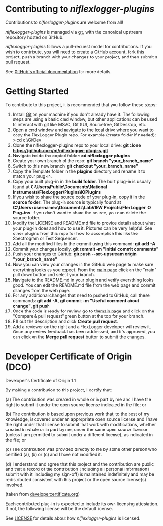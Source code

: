 # Contributing to *niflexlogger-plugins* 

Contributions to *niflexlogger-plugins* are welcome from all!

*niflexlogger-plugins* is managed via [git](https://git-scm.com), with the canonical upstream
repository hosted on [GitHub](https://github.com/ni/niflexlogger-plugins).

*niflexlogger-plugins* follows a pull-request model for contributions.  If you wish to
contribute, you will need to create a GitHub account, fork this project, push a
branch with your changes to your project, and then submit a pull request.

See [GitHub's official documentation](https://help.github.com/articles/using-pull-requests/) for more details.

# Getting Started

To contribute to this project, it is recommended that you follow these steps:

1. Install [Git](https://git-scm.com/downloads) on your machine if you don't already have it. The following steps are using a basic cmd window, but other applications can be used to interact with git like MSVC, Git GUI, Sourcetree, GitDesktop, etc.
1. Open a cmd window and navigate to the local drive where you want to copy the FlexLogger Plugin repo. For example (create folder if needed): > cd c:\GitDev
1. Clone the niflexlogger-plugins repo to your local drive: **git clone https://github.com/ni/niflexlogger-plugins.git**
1. Navigate inside the copied folder: **cd niflexlogger-plugins**
1. Create your own branch of the repo: **git branch "your_branch_name"**
1. Switch to this new branch: **git checkout "your_branch_name"**
1. Copy the Template folder in the **plugins** directory and rename it to match your plug-in.
1. Copy your built plug-in in the **build folder**. The built plug-in is usually found at **C:\Users\Public\Documents\National Instruments\FlexLogger\Plugins\IOPlugins**
1. If you wish to share the source code of your plug-in, copy it in the **source folder**. The plug-in source is typically found at **C:\Users\<username>\Documents\LabVIEW Projects\FlexLogger IO Plug-ins**. If you don't want to share the source, you can delete the source folder.
1. Modify the LICENSE and README.md file to provide details about what your plug-in does and how to use it. Pictures can be very helpful. See other plugins from this repo for how to accomplish this like the Spectrogram or Test Sequencer.
1. Add all the modified files to the commit using this command: **git add -A**
1. Commit your changes locally. **git commit -m "Initial commit comments"**
1. Push your changes to GitHub: **git push --set-upstream origin "your_branch_name"**
1. Now you can view your changes in the GitHub web page to make sure everything looks as you expect. From the [main page](https://github.com/ni/niflexlogger-plugins/tree/main) click on the "main" pull down button and select your branch.
1. Navigate to the README.md in your plugin and verify everything looks good. You can edit the README.md file from the web page and commit changes from the web page.
1. For any additional changes that need to pushed to GitHub, call these commands: **git add -A**, **git commit -m "Useful comment about change"**, **git push**
1. Once the code is ready for review, go to the[main page](https://github.com/ni/niflexlogger-plugins/tree/main) and click on the "Compare & pull request" green button at the top for your branch.
1. Fill out the description and click **Create pull request**.
1. Add a reviewer on the right and a FlexLogger developer will review it. Once any review feedback has been addressed, and it's approved, you can click on the **Merge pull request** button to submit the changes.


# Developer Certificate of Origin (DCO)

   Developer's Certificate of Origin 1.1

   By making a contribution to this project, I certify that:

   (a) The contribution was created in whole or in part by me and I
       have the right to submit it under the open source license
       indicated in the file; or

   (b) The contribution is based upon previous work that, to the best
       of my knowledge, is covered under an appropriate open source
       license and I have the right under that license to submit that
       work with modifications, whether created in whole or in part
       by me, under the same open source license (unless I am
       permitted to submit under a different license), as indicated
       in the file; or

   (c) The contribution was provided directly to me by some other
       person who certified (a), (b) or (c) and I have not modified
       it.

   (d) I understand and agree that this project and the contribution
       are public and that a record of the contribution (including all
       personal information I submit with it, including my sign-off) is
       maintained indefinitely and may be redistributed consistent with
       this project or the open source license(s) involved.

(taken from [developercertificate.org](https://developercertificate.org/))

Each contributed plug-in is expected to include its own licensing attestation.
If not, the following license will be the default license.

See [LICENSE](https://github.com/ni/niflexlogger-plugins/blob/main/LICENSE)
for details about how *niflexlogger-plugins* is licensed.